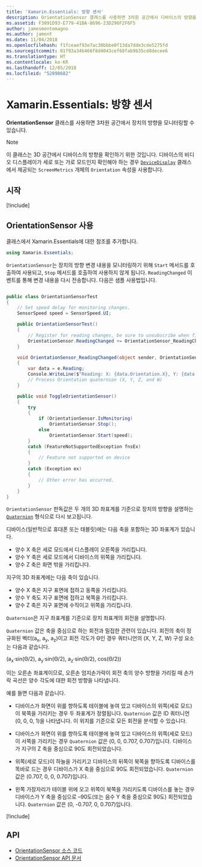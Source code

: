 ```yaml
---
title: 'Xamarin.Essentials: 방향 센서'
description: OrientationSensor 클래스를 사용하면 3차원 공간에서 디바이스의 방향을 모니터링할 수 있습니다.
ms.assetid: F3091D93-E779-41BA-8696-23D296F2F6F5
author: jamesmontemagno
ms.author: jamont
ms.date: 11/04/2018
ms.openlocfilehash: f1fceaef93e7ac30bbbe0f13da7dde3cde5275fd
ms.sourcegitcommit: 01f93a34b466f8d4043cef68fab9b35cd8decee6
ms.translationtype: HT
ms.contentlocale: ko-KR
ms.lasthandoff: 12/05/2018
ms.locfileid: "52898682"
---
```

# <a name="xamarinessentials-orientationsensor"></a>Xamarin.Essentials: 방향 센서

**OrientationSensor** 클래스를 사용하면 3차원 공간에서 장치의 방향을 모니터링할 수 있습니다.

> [!NOTE]
> 이 클래스는 3D 공간에서 디바이스의 방향을 확인하기 위한 것입니다. 디바이스의 비디오 디스플레이가 세로 또는 가로 모드인지 확인해야 하는 경우 [`DeviceDisplay`](device-display.md) 클래스에서 제공되는 `ScreenMetrics` 개체의 `Orientation` 속성을 사용합니다.

## <a name="get-started"></a>시작

[!include[](~/essentials/includes/get-started.md)]

## <a name="using-orientationsensor"></a>OrientationSensor 사용

클래스에서 Xamarin.Essentials에 대한 참조를 추가합니다.

```csharp
using Xamarin.Essentials;
```

`OrientationSensor`는 장치의 방향 변경 내용을 모니터링하기 위해 `Start` 메서드를 호출하여 사용되고, `Stop` 메서드를 호출하여 사용하지 않게 됩니다. `ReadingChanged` 이벤트를 통해 변경 내용을 다시 전송합니다. 다음은 샘플 사용법입니다.

```csharp

public class OrientationSensorTest
{
    // Set speed delay for monitoring changes.
    SensorSpeed speed = SensorSpeed.UI;

    public OrientationSensorTest()
    {
        // Register for reading changes, be sure to unsubscribe when finished
        OrientationSensor.ReadingChanged += OrientationSensor_ReadingChanged;
    }

    void OrientationSensor_ReadingChanged(object sender, OrientationSensorChangedEventArgs e)
    {
        var data = e.Reading;
        Console.WriteLine($"Reading: X: {data.Orientation.X}, Y: {data.Orientation.Y}, Z: {data.Orientation.Z}, W: {data.Orientation.W}");
        // Process Orientation quaternion (X, Y, Z, and W)
    }

    public void ToggleOrientationSensor()
    {
        try
        {
            if (OrientationSensor.IsMonitoring)
                OrientationSensor.Stop();
            else
                OrientationSensor.Start(speed);
        }
        catch (FeatureNotSupportedException fnsEx)
        {
            // Feature not supported on device
        }
        catch (Exception ex)
        {
            // Other error has occurred.
        }
    }
}
```

`OrientationSensor` 판독값은 두 개의 3D 좌표계를 기준으로 장치의 방향을 설명하는 [`Quaternion`](xref:System.Numerics.Quaternion) 형식으로 다시 보고됩니다.

디바이스(일반적으로 휴대폰 또는 태블릿)에는 다음 축을 포함하는 3D 좌표계가 있습니다.

- 양수 X 축은 세로 모드에서 디스플레이 오른쪽을 가리킵니다.
- 양수 Y 축은 세로 모드에서 디바이스의 위쪽을 가리킵니다.
- 양수 Z 축은 화면 밖을 가리킵니다.

지구의 3D 좌표계에는 다음 축이 있습니다.

- 양수 X 축은 지구 표면에 접하고 동쪽을 가리킵니다.
- 양수 Y 축도 지구 표면에 접하고 북쪽을 가리킵니다.
- 양수 Z 축은 지구 표면에 수직이고 위쪽을 가리킵니다.

`Quaternion`은 지구 좌표계를 기준으로 장치 좌표계의 회전을 설명합니다.

`Quaternion` 값은 축을 중심으로 하는 회전과 밀접한 관련이 있습니다. 회전의 축이 정규화된 벡터(a<sub>x</sub>, a<sub>y</sub>, a<sub>z</sub>)이고 회전 각도가 Θ인 경우 쿼터니언의 (X, Y, Z, W) 구성 요소는 다음과 같습니다.

(a<sub>x</sub>·sin(Θ/2), a<sub>y</sub>·sin(Θ/2), a<sub>z</sub>·sin(Θ/2), cos(Θ/2))

이는 오른손 좌표계이므로, 오른손 엄지손가락이 회전 축의 양수 방향을 가리킬 때 손가락 곡선은 양수 각도에 대한 회전 방향을 나타냅니다.

예를 들면 다음과 같습니다.

* 디바이스가 화면이 위를 향하도록 테이블에 놓여 있고 디바이스의 위쪽(세로 모드)이 북쪽을 가리키는 경우 두 좌표계가 정렬됩니다. `Quaternion` 값은 ID 쿼터니언(0, 0, 0, 1)을 나타냅니다. 이 위치를 기준으로 모든 회전을 분석할 수 있습니다.

* 디바이스가 화면이 위를 향하도록 테이블에 놓여 있고 디바이스의 위쪽(세로 모드)이 서쪽을 가리키는 경우 `Quaternion` 값은 (0, 0, 0.707, 0.707)입니다. 디바이스가 지구의 Z 축을 중심으로 90도 회전되었습니다.

* 위쪽(세로 모드)이 하늘을 가리키고 디바이스의 뒤쪽이 북쪽을 향하도록 디바이스를 똑바로 드는 경우 디바이스가 X 축을 중심으로 90도 회전되었습니다. `Quaternion` 값은 (0.707, 0, 0, 0.707)입니다.

* 왼쪽 가장자리가 테이블 위에 오고 위쪽이 북쪽을 가리키도록 디바이스를 놓는 경우 디바이스가 Y 축을 중심으로 &ndash;90도(또는 음수 Y 축을 중심으로 90도) 회전되었습니다. `Quaternion` 값은 (0, -0.707, 0, 0.707)입니다.

[!include[](~/essentials/includes/sensor-speed.md)]

## <a name="api"></a>API

- [OrientationSensor 소스 코드](https://github.com/xamarin/Essentials/tree/master/Xamarin.Essentials/OrientationSensor)
- [OrientationSensor API 문서](xref:Xamarin.Essentials.OrientationSensor)
